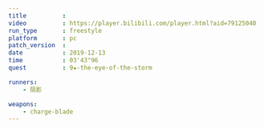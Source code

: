 ```yaml
---
title          :
video          : https://player.bilibili.com/player.html?aid=79125040
run_type       : freestyle
platform       : pc
patch_version  :
date           : 2019-12-13
time           : 03'43"96
quest          : 9★-the-eye-of-the-storm

runners:
    - 陌影

weapons:
    - charge-blade
---
```

